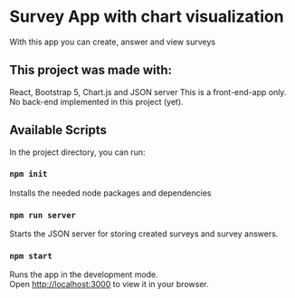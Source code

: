 # Survey App with chart visualization
With this app you can create, answer and view surveys

## This project was made with:
React, Bootstrap 5, Chart.js and JSON server
This is a front-end-app only. No back-end implemented in this project (yet).  

## Available Scripts
In the project directory, you can run:

### `npm init`
Installs the needed node packages and dependencies

### `npm run server`
Starts the JSON server for storing created surveys and survey answers.

### `npm start`
Runs the app in the development mode.\
Open [http://localhost:3000](http://localhost:3000) to view it in your browser.

